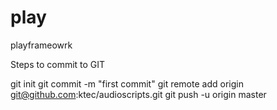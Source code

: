 # play
playframeowrk

Steps to commit to GIT 

  git init
  git commit -m "first commit"
  git remote add origin git@github.com:ktec/audioscripts.git
  git push -u origin master
